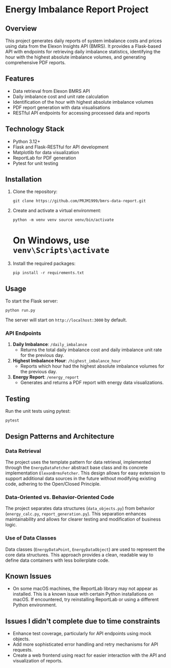 Energy Imbalance Report Project
===============================

Overview
--------

This project generates daily reports of system imbalance costs and prices using data from the Elexon Insights API (BMRS). It provides a Flask-based API with endpoints for retrieving daily imbalance statistics, identifying the hour with the highest absolute imbalance volumes, and generating comprehensive PDF reports.

Features
--------

-   Data retrieval from Elexon BMRS API
-   Daily imbalance cost and unit rate calculation
-   Identification of the hour with highest absolute imbalance volumes
-   PDF report generation with data visualisations
-   RESTful API endpoints for accessing processed data and reports

Technology Stack
----------------

-   Python 3.12+
-   Flask and Flask-RESTful for API development
-   Matplotlib for data visualization
-   ReportLab for PDF generation
-   Pytest for unit testing

Installation
------------

1.  Clone the repository:

    `git clone https://github.com/PRJM1999/bmrs-data-report.git`

2.  Create and activate a virtual environment:

    `python -m venv venv
    source venv/bin/activate`
    
    # On Windows, use `venv\Scripts\activate`

3.  Install the required packages:

    `pip install -r requirements.txt`

Usage
-----

To start the Flask server:

`python run.py`

The server will start on `http://localhost:3000` by default.


### API Endpoints

1.  **Daily Imbalance**: `/daily_imbalance`
    -   Returns the total daily imbalance cost and daily imbalance unit rate for the previous day.
2.  **Highest Imbalance Hour**: `/highest_imbalance_hour`
    -   Reports which hour had the highest absolute imbalance volumes for the previous day.
3.  **Energy Report**: `/energy_report`
    -   Generates and returns a PDF report with energy data visualizations.

Testing
-------

Run the unit tests using pytest:

`pytest`

Design Patterns and Architecture
--------------------------------

### Data Retrieval

The project uses the template pattern for data retrieval, implemented through the `EnergyDataFetcher` abstract base class and its concrete implementation `ElexonBrmsFetcher`. This design allows for easy extension to support additional data sources in the future without modifying existing code, adhering to the Open/Closed Principle.

### Data-Oriented vs. Behavior-Oriented Code

The project separates data structures (`data_objects.py`) from behavior (`energy_calc.py`, `report_generation.py`). This separation enhances maintainability and allows for clearer testing and modification of business logic.

### Use of Data Classes

Data classes (`EnergyDataPoint`, `EnergyDataObject`) are used to represent the core data structures. This approach provides a clean, readable way to define data containers with less boilerplate code.

Known Issues
------------

-   On some macOS machines, the ReportLab library may not appear as installed. This is a known issue with certain Python installations on macOS. If encountered, try reinstalling ReportLab or using a different Python environment.

Issues I didn't complete due to time constraints
-------------------

-   Enhance test coverage, particularly for API endpoints using mock objects.
-   Add more sophisticated error handling and retry mechanisms for API requests.
-   Create a web frontend using react for easier interaction with the API and visualization of reports.